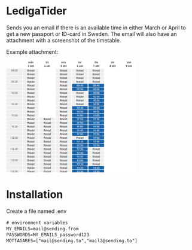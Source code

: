 # LedigaTider
Sends you an email if there is an available time in either March or April to get a new passport or ID-card in Sweden.
The email will also have an attachment with a screenshot of the timetable.

Example attachment:

<img src="lediga_tider.png" width="350" height="300">

# Installation
Create a file named .env
```
# environment variables
MY_EMAILS=mail@sending.from
PASSWORDS=MY_EMAILS_password123
MOTTAGARES=["mail@sending.to","mail2@sending.to"]
```
